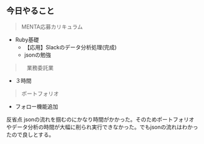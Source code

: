 ## 今日やること

> MENTA応募カリキュラム
- Ruby基礎
  - 【応用】Slackのデータ分析処理(完成)
  - jsonの勉強




>　業務委託業　
- ３時間 

> ポートフォリオ
- フォロー機能追加

反省点
jsonの流れを掴むのにかなり時間がかかった。そのためポートフォリオやデータ分析の時間が大幅に削られ実行できなかった。でもjsonの流れはわかったので良しとする。
